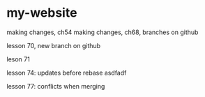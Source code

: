 # my-website
making changes, ch54
making changes, ch68, branches on github

lesson 70, new branch on github

leson 71

lesson 74: updates before rebase
asdfadf

lesson 77: conflicts when merging
